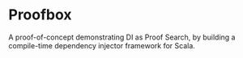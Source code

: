 # Proofbox
A proof-of-concept demonstrating DI as Proof Search, by building a compile-time dependency injector framework for Scala.
